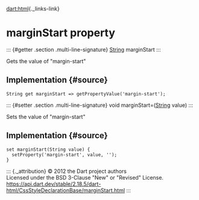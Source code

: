 [dart:html](../../dart-html/dart-html-library){._links-link}

marginStart property
====================

::: {#getter .section .multi-line-signature}
[String](../../dart-core/string-class) marginStart
:::

Gets the value of \"margin-start\"

Implementation {#source}
--------------

``` {.language-dart data-language="dart"}
String get marginStart => getPropertyValue('margin-start');
```

::: {#setter .section .multi-line-signature}
void marginStart=([String](../../dart-core/string-class) value)
:::

Sets the value of \"margin-start\"

Implementation {#source}
--------------

``` {.language-dart data-language="dart"}
set marginStart(String value) {
  setProperty('margin-start', value, '');
}
```

::: {._attribution}
© 2012 the Dart project authors\
Licensed under the BSD 3-Clause \"New\" or \"Revised\" License.\
<https://api.dart.dev/stable/2.18.5/dart-html/CssStyleDeclarationBase/marginStart.html>
:::
